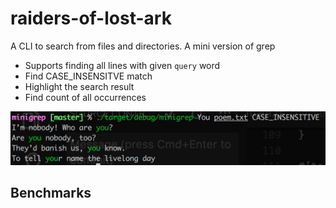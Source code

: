 # raiders-of-lost-ark
A CLI to search from files and directories. A mini version of grep
- Supports finding all lines with given `query` word
- Find CASE_INSENSITVE match
- Highlight the search result
- Find count of all occurrences

![highlight for search result](https://github.com/addityasingh/learn-rust/blob/master/minigrep/images/syntax-highlight.png)

## Benchmarks